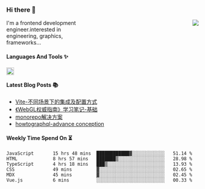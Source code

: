 <!--
**zhaohuanyuu/zhaohuanyuu** is a ✨ _special_ ✨ repository because its `README.md` (this file) appears on your GitHub profile.
-->

### Hi there 👋

<picture>
  <source media="(prefers-color-scheme: dark)" srcset="https://github-readme-stats.vercel.app/api?username=zhaohuanyuu&count_private=true&show_icons=true&theme=city_lights&hide_title=true">
  <img align="right" src="https://github-readme-stats.vercel.app/api?username=zhaohuanyuu&count_private=true&show_icons=true&hide_title=true">
</picture>

<p align="left" style="width:40%">I'm a frontend development engineer.interested in engineering, graphics, frameworks...</p>

#### Languages And Tools ✨

<img align="left" height="20" src="https://skillicons.dev/icons?i=js,ts,nodejs,react,vue,gatsby,materialui,graphql,nestjs,electron,flutter" />

</br>

#### Latest Blog Posts 📚
<!-- BLOG-POST-LIST:START -->
- [Vite-不同场景下的集成及配置方式](https://zhy.gatsbyjs.io/blog/vite-integrations)
- [《WebGL权威指南》学习笔记-基础](https://zhy.gatsbyjs.io/blog/webgl-basic)
- [monorepo解决方案](https://zhy.gatsbyjs.io/post/monorepos)
- [howtographql-advance conception](https://zhy.gatsbyjs.io/blog/graphql-advance)
<!-- BLOG-POST-LIST:END -->

#### Weekly Time Spend On ⏳
<!--START_SECTION:waka-->

```text
JavaScript       15 hrs 48 mins  ████████████▓░░░░░░░░░░░░   51.14 %
HTML             8 hrs 57 mins   ███████▒░░░░░░░░░░░░░░░░░   28.98 %
TypeScript       4 hrs 18 mins   ███▒░░░░░░░░░░░░░░░░░░░░░   13.93 %
CSS              49 mins         ▓░░░░░░░░░░░░░░░░░░░░░░░░   02.65 %
MDX              45 mins         ▓░░░░░░░░░░░░░░░░░░░░░░░░   02.45 %
Vue.js           6 mins          ░░░░░░░░░░░░░░░░░░░░░░░░░   00.33 %
```

<!--END_SECTION:waka-->
